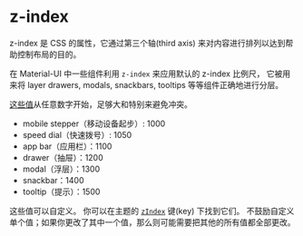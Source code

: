 # z-index

<p class="description">z-index 是 CSS 的属性，它通过第三个轴(third axis) 来对内容进行排列以达到帮助控制布局的目的。</p>

在 Material-UI 中一些组件利用 `z-index` 来应用默认的 z-index 比例尺， 它被用来将 layer drawers, modals, snackbars, tooltips 等等组件正确地进行分层。

[这些值](https://github.com/mui-org/material-ui/blob/master/packages/material-ui/src/styles/zIndex.js)从任意数字开始，足够大和特别来避免冲突。

- mobile stepper（移动设备起步）: 1000
- speed dial（快速拨号）: 1050 
- app bar（应用栏）：1100
- drawer（抽屉）：1200
- modal（浮层）：1300
- snackbar：1400
- tooltip（提示）：1500

这些值可以自定义。 你可以在主题的 [`zIndex`](/customization/default-theme/?expand-path=$.zIndex) 键(key) 下找到它们。 不鼓励自定义单个值；如果你更改了其中一个值，那么则可能需要把其他的所有值都全部更改。